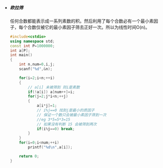 * ##### 欧拉筛
  任何合数都能表示成一系列素数的积。然后利用了每个合数必有一个最小素因子，每个合数仅被它的最小素因子筛去正好一次。所以为线性时间O(n)。

  ```c++
  #include<cstdio>
  using namespace std;
  const int P=1000000;
  int a[P];
  int main()
  {
      int n,num=0,i,j;
      scanf("%d",&n);
  
      for(i=2;i<n;++i)
      {
          // a[i] 未被筛到 则i是素数
          if(!a[i]) a[num++]=i;
          for(j=2;j*i<n;++j)
          {
              a[i*j]=1;
              // i%j==0 找到j是最小的质因子
              // 保证一个数只会被最小素因子筛到一次
              //eg 3*5=5*3=15
              // 如果没有判断 15 会被筛到两次
              if(i%j==0) break;
          }
      }
      for(i=0;i<num;++i)
          printf("%d\n",a[i]);
  
      return 0;
  }
  ```

  

